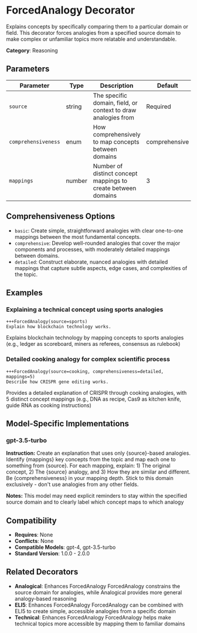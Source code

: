 # ForcedAnalogy Decorator

Explains concepts by specifically comparing them to a particular domain or field. This decorator forces analogies from a specified source domain to make complex or unfamiliar topics more relatable and understandable.

**Category**: Reasoning

## Parameters

| Parameter | Type | Description | Default |
|-----------|------|-------------|--------|
| `source` | string | The specific domain, field, or context to draw analogies from | Required |
| `comprehensiveness` | enum | How comprehensively to map concepts between domains | comprehensive |
| `mappings` | number | Number of distinct concept mappings to create between domains | 3 |

## Comprehensiveness Options

- `basic`: Create simple, straightforward analogies with clear one-to-one mappings between the most fundamental concepts.
- `comprehensive`: Develop well-rounded analogies that cover the major components and processes, with moderately detailed mappings between domains.
- `detailed`: Construct elaborate, nuanced analogies with detailed mappings that capture subtle aspects, edge cases, and complexities of the topic.

## Examples

### Explaining a technical concept using sports analogies

```
+++ForcedAnalogy(source=sports)
Explain how blockchain technology works.
```

Explains blockchain technology by mapping concepts to sports analogies (e.g., ledger as scoreboard, miners as referees, consensus as rulebook)

### Detailed cooking analogy for complex scientific process

```
+++ForcedAnalogy(source=cooking, comprehensiveness=detailed, mappings=5)
Describe how CRISPR gene editing works.
```

Provides a detailed explanation of CRISPR through cooking analogies, with 5 distinct concept mappings (e.g., DNA as recipe, Cas9 as kitchen knife, guide RNA as cooking instructions)

## Model-Specific Implementations

### gpt-3.5-turbo

**Instruction:** Create an explanation that uses only {source}-based analogies. Identify {mappings} key concepts from the topic and map each one to something from {source}. For each mapping, explain: 1) The original concept, 2) The {source} analogy, and 3) How they are similar and different. Be {comprehensiveness} in your mapping depth. Stick to this domain exclusively - don't use analogies from any other fields.

**Notes:** This model may need explicit reminders to stay within the specified source domain and to clearly label which concept maps to which analogy


## Compatibility

- **Requires**: None
- **Conflicts**: None
- **Compatible Models**: gpt-4, gpt-3.5-turbo
- **Standard Version**: 1.0.0 - 2.0.0

## Related Decorators

- **Analogical**: Enhances ForcedAnalogy ForcedAnalogy constrains the source domain for analogies, while Analogical provides more general analogy-based reasoning
- **ELI5**: Enhances ForcedAnalogy ForcedAnalogy can be combined with ELI5 to create simple, accessible analogies from a specific domain
- **Technical**: Enhances ForcedAnalogy ForcedAnalogy helps make technical topics more accessible by mapping them to familiar domains
